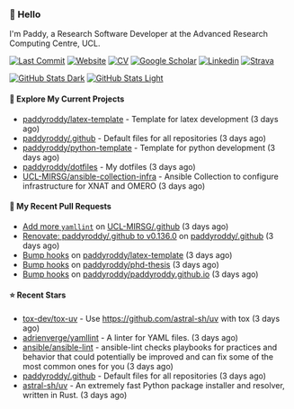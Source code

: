 ### 👋 Hello

I'm Paddy, a Research Software Developer at the Advanced Research Computing
Centre, UCL.

[![Last Commit](https://img.shields.io/github/last-commit/paddyroddy/paddyroddy/main?label=updated)](https://github.com/paddyroddy)
[![Website](https://img.shields.io/badge/GitHub%20Pages-222?logo=githubpages&logoColor=fff&style=for-the-badge&style=flat)](https://paddyroddy.github.io)
[![CV](https://img.shields.io/badge/CV-PDF-pink.svg)](https://paddyroddy.github.io/cv)
[![Google Scholar](https://img.shields.io/badge/Google%20Scholar-4285F4?logo=googlescholar&logoColor=fff&style=for-the-badge&style=flat)](https://scholar.google.com/citations?user=OFigHUwAAAAJ)
[![Linkedin](https://img.shields.io/badge/LinkedIn-0A66C2?logo=linkedin&logoColor=fff&style=for-the-badge&style=flat)](https://www.linkedin.com/in/patrickjamesroddy)
[![Strava](https://img.shields.io/badge/Strava-FC4C02?style=for-the-badge&logo=strava&logoColor=white&style=flat)](https://www.strava.com/athletes/patrick_roddy)

[![GitHub Stats Dark](https://github-readme-stats-paddyroddy.vercel.app/api?username=paddyroddy&disable_animations=true&hide_border=true&hide_title=true&include_all_commits=true&rank_icon=github&show=prs_merged,reviews&show_icons=true&theme=tokyonight)](https://github.com/paddyroddy/paddyroddy#gh-dark-mode-only)
[![GitHub Stats Light](https://github-readme-stats-paddyroddy.vercel.app/api?username=paddyroddy&disable_animations=true&hide_border=true&hide_title=true&include_all_commits=true&rank_icon=github&show=prs_merged,reviews&show_icons=true&theme=default)](https://github.com/paddyroddy/paddyroddy#gh-light-mode-only)

#### 👷 Explore My Current Projects

- [paddyroddy/latex-template](https://github.com/paddyroddy/latex-template) - Template for latex development
  (3 days ago)
- [paddyroddy/.github](https://github.com/paddyroddy/.github) - Default files for all repositories
  (3 days ago)
- [paddyroddy/python-template](https://github.com/paddyroddy/python-template) - Template for python development
  (3 days ago)
- [paddyroddy/dotfiles](https://github.com/paddyroddy/dotfiles) - My dotfiles
  (3 days ago)
- [UCL-MIRSG/ansible-collection-infra](https://github.com/UCL-MIRSG/ansible-collection-infra) - Ansible Collection to configure infrastructure for XNAT and OMERO
  (3 days ago)

#### 🔨 My Recent Pull Requests

- [Add more `yamllint`](https://github.com/UCL-MIRSG/.github/pull/96) on [UCL-MIRSG/.github](https://github.com/UCL-MIRSG/.github)
  (3 days ago)
- [Renovate: paddyroddy/.github to v0.136.0](https://github.com/paddyroddy/.github/pull/197) on [paddyroddy/.github](https://github.com/paddyroddy/.github)
  (3 days ago)
- [Bump hooks](https://github.com/paddyroddy/latex-template/pull/41) on [paddyroddy/latex-template](https://github.com/paddyroddy/latex-template)
  (3 days ago)
- [Bump hooks](https://github.com/paddyroddy/phd-thesis/pull/38) on [paddyroddy/phd-thesis](https://github.com/paddyroddy/phd-thesis)
  (3 days ago)
- [Bump hooks](https://github.com/paddyroddy/paddyroddy.github.io/pull/69) on [paddyroddy/paddyroddy.github.io](https://github.com/paddyroddy/paddyroddy.github.io)
  (3 days ago)

#### ⭐ Recent Stars

- [tox-dev/tox-uv](https://github.com/tox-dev/tox-uv) - Use https://github.com/astral-sh/uv with tox
  (3 days ago)
- [adrienverge/yamllint](https://github.com/adrienverge/yamllint) - A linter for YAML files.
  (3 days ago)
- [ansible/ansible-lint](https://github.com/ansible/ansible-lint) - ansible-lint checks playbooks for practices and behavior that could potentially be improved and can fix some of the most common ones for you
  (3 days ago)
- [paddyroddy/.github](https://github.com/paddyroddy/.github) - Default files for all repositories
  (3 days ago)
- [astral-sh/uv](https://github.com/astral-sh/uv) - An extremely fast Python package installer and resolver, written in Rust.
  (3 days ago)
